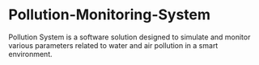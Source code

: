 # Pollution-Monitoring-System
Pollution System is a software solution designed to simulate and monitor various parameters related to water and air pollution in a smart environment.
